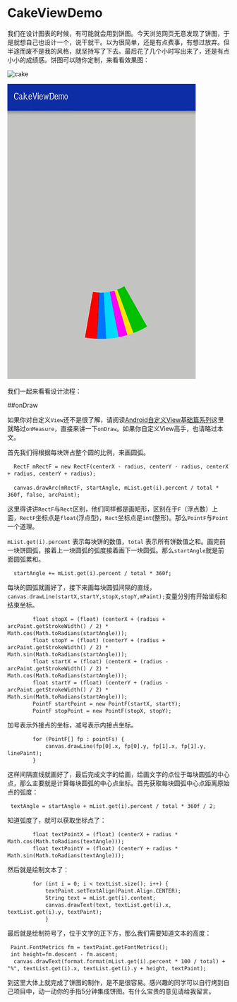 # CakeViewDemo

我们在设计图表的时候，有可能就会用到饼图。今天浏览网页无意发现了饼图，于是就想自己也设计一个，说干就干。以为很简单，还是有点费事，有想过放弃。但半途而废不是我的风格，就坚持写了下去。最后花了几个小时写出来了，还是有点小小的成绩感。饼图可以随你定制，来看看效果图：

![cake](http://img.blog.csdn.net/20160420234348449)

![cake](https://github.com/HpWens/CakeViewDemo/blob/master/app/src/assets/a.gif)

我们一起来看看设计流程：

##onDraw

如果你对自定义`View`还不是很了解，请阅读[Android自定义View基础篇系列](http://blog.csdn.net/u012551350/article/details/50913391)这里就略过`onMeasure`，直接来讲一下`onDraw`。如果你自定义View高手，也请略过本文。

首先我们得根据每块饼占整个圆的比例，来画圆弧。
```
  RectF mRectF = new RectF(centerX - radius, centerY - radius, centerX + radius, centerY + radius);
  
  canvas.drawArc(mRectF, startAngle, mList.get(i).percent / total * 360f, false, arcPaint);
```
这里得讲讲`RectF`与`Rect`区别，他们同样都是画矩形，区别在于`F`（浮点数）上面，`RectF`坐标点是`float`(浮点型)，`Rect`坐标点是`int`(整形)。那么`PointF`与`Point`一个道理。

`mList.get(i).percent` 表示每块饼的数值，`total` 表示所有饼数值之和。画完前一块饼圆弧，接着上一块圆弧的弧度接着画下一块圆弧。那么`startAngle`就是前面圆弧累和。

```
  startAngle += mList.get(i).percent / total * 360f;
```

每块的圆弧就画好了，接下来画每块圆弧间隔的直线，`  canvas.drawLine(startX,startY,stopX,stopY,mPaint);`变量分别有开始坐标和结束坐标。

```
        float stopX = (float) (centerX + (radius + arcPaint.getStrokeWidth() / 2) * Math.cos(Math.toRadians(startAngle)));
        float stopY = (float) (centerY + (radius + arcPaint.getStrokeWidth() / 2) * Math.sin(Math.toRadians(startAngle)));
        float startX = (float) (centerX + (radius - arcPaint.getStrokeWidth() / 2) * Math.cos(Math.toRadians(startAngle)));
        float startY = (float) (centerY + (radius - arcPaint.getStrokeWidth() / 2) * Math.sin(Math.toRadians(startAngle)));
        PointF startPoint = new PointF(startX, startY);
        PointF stopPoint = new PointF(stopX, stopY);
```
加号表示外接点的坐标，减号表示内接点坐标。

```
        for (PointF[] fp : pointFs) {
            canvas.drawLine(fp[0].x, fp[0].y, fp[1].x, fp[1].y, linePaint);
        }
```
这样间隔直线就画好了，最后完成文字的绘画，绘画文字的点位于每块圆弧的中心点，那么主要就是计算每块圆弧的中心点坐标。首先获取每块圆弧中心点距离原始点的弧度：
```
 textAngle = startAngle + mList.get(i).percent / total * 360f / 2;   
```
知道弧度了，就可以获取坐标点了：

```
        float textPointX = (float) (centerX + radius * Math.cos(Math.toRadians(textAngle)));
        float textPointY = (float) (centerY + radius * Math.sin(Math.toRadians(textAngle)));
```
然后就是绘制文本了：

```
        for (int i = 0; i < textList.size(); i++) {
            textPaint.setTextAlign(Paint.Align.CENTER);
            String text = mList.get(i).content;
            canvas.drawText(text, textList.get(i).x, textList.get(i).y, textPaint);
            }
```
最后就是绘制符号了，位于文字的正下方，那么我们需要知道文本的高度：

```
 Paint.FontMetrics fm = textPaint.getFontMetrics();
 int height=fm.descent - fm.ascent;
  canvas.drawText(format.format(mList.get(i).percent * 100 / total) + "%", textList.get(i).x, textList.get(i).y + height, textPaint);
```
到这里大体上就完成了饼图的制作，是不是很容易。感兴趣的同学可以自行烤到自己项目中，动一动你的手指5分钟集成饼图。有什么宝贵的意见请给我留言。


